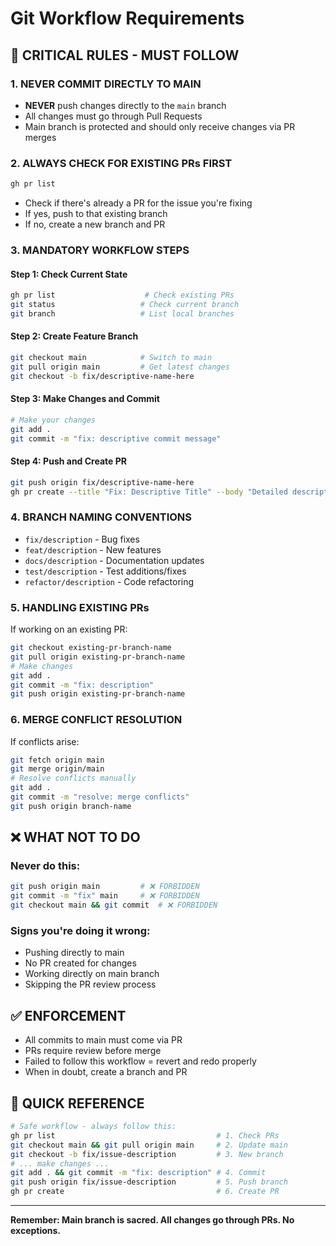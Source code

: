 # Git Workflow Requirements

## 🚨 CRITICAL RULES - MUST FOLLOW

### 1. NEVER COMMIT DIRECTLY TO MAIN
- **NEVER** push changes directly to the `main` branch
- All changes must go through Pull Requests
- Main branch is protected and should only receive changes via PR merges

### 2. ALWAYS CHECK FOR EXISTING PRs FIRST
```bash
gh pr list
```
- Check if there's already a PR for the issue you're fixing
- If yes, push to that existing branch
- If no, create a new branch and PR

### 3. MANDATORY WORKFLOW STEPS

#### Step 1: Check Current State
```bash
gh pr list                    # Check existing PRs
git status                   # Check current branch
git branch                   # List local branches
```

#### Step 2: Create Feature Branch
```bash
git checkout main            # Switch to main
git pull origin main         # Get latest changes
git checkout -b fix/descriptive-name-here
```

#### Step 3: Make Changes and Commit
```bash
# Make your changes
git add .
git commit -m "fix: descriptive commit message"
```

#### Step 4: Push and Create PR
```bash
git push origin fix/descriptive-name-here
gh pr create --title "Fix: Descriptive Title" --body "Detailed description"
```

### 4. BRANCH NAMING CONVENTIONS
- `fix/description` - Bug fixes
- `feat/description` - New features  
- `docs/description` - Documentation updates
- `test/description` - Test additions/fixes
- `refactor/description` - Code refactoring

### 5. HANDLING EXISTING PRs
If working on an existing PR:
```bash
git checkout existing-pr-branch-name
git pull origin existing-pr-branch-name
# Make changes
git add .
git commit -m "fix: description"
git push origin existing-pr-branch-name
```

### 6. MERGE CONFLICT RESOLUTION
If conflicts arise:
```bash
git fetch origin main
git merge origin/main
# Resolve conflicts manually
git add .
git commit -m "resolve: merge conflicts"
git push origin branch-name
```

## ❌ WHAT NOT TO DO

### Never do this:
```bash
git push origin main         # ❌ FORBIDDEN
git commit -m "fix" main     # ❌ FORBIDDEN  
git checkout main && git commit  # ❌ FORBIDDEN
```

### Signs you're doing it wrong:
- Pushing directly to main
- No PR created for changes
- Working directly on main branch
- Skipping the PR review process

## ✅ ENFORCEMENT

- All commits to main must come via PR
- PRs require review before merge
- Failed to follow this workflow = revert and redo properly
- When in doubt, create a branch and PR

## 🔧 QUICK REFERENCE

```bash
# Safe workflow - always follow this:
gh pr list                                    # 1. Check PRs
git checkout main && git pull origin main     # 2. Update main  
git checkout -b fix/issue-description         # 3. New branch
# ... make changes ...
git add . && git commit -m "fix: description" # 4. Commit
git push origin fix/issue-description         # 5. Push branch
gh pr create                                  # 6. Create PR
```

---
**Remember: Main branch is sacred. All changes go through PRs. No exceptions.**